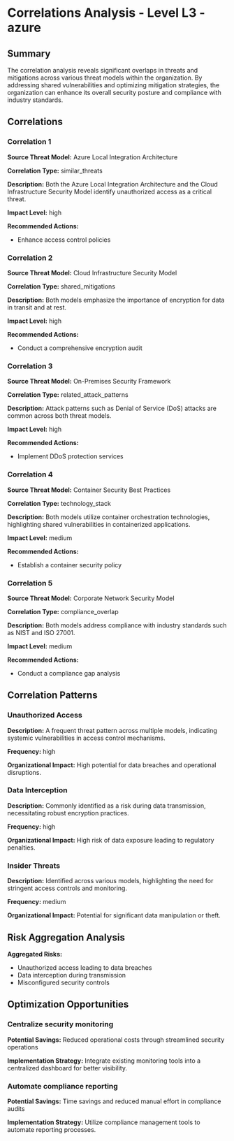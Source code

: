 # Correlations Analysis - Level L3 - azure

## Summary

The correlation analysis reveals significant overlaps in threats and mitigations across various threat models within the organization. By addressing shared vulnerabilities and optimizing mitigation strategies, the organization can enhance its overall security posture and compliance with industry standards.

## Correlations

### Correlation 1

**Source Threat Model:** Azure Local Integration Architecture

**Correlation Type:** similar_threats

**Description:** Both the Azure Local Integration Architecture and the Cloud Infrastructure Security Model identify unauthorized access as a critical threat.

**Impact Level:** high

**Recommended Actions:**
- Enhance access control policies

### Correlation 2

**Source Threat Model:** Cloud Infrastructure Security Model

**Correlation Type:** shared_mitigations

**Description:** Both models emphasize the importance of encryption for data in transit and at rest.

**Impact Level:** high

**Recommended Actions:**
- Conduct a comprehensive encryption audit

### Correlation 3

**Source Threat Model:** On-Premises Security Framework

**Correlation Type:** related_attack_patterns

**Description:** Attack patterns such as Denial of Service (DoS) attacks are common across both threat models.

**Impact Level:** high

**Recommended Actions:**
- Implement DDoS protection services

### Correlation 4

**Source Threat Model:** Container Security Best Practices

**Correlation Type:** technology_stack

**Description:** Both models utilize container orchestration technologies, highlighting shared vulnerabilities in containerized applications.

**Impact Level:** medium

**Recommended Actions:**
- Establish a container security policy

### Correlation 5

**Source Threat Model:** Corporate Network Security Model

**Correlation Type:** compliance_overlap

**Description:** Both models address compliance with industry standards such as NIST and ISO 27001.

**Impact Level:** medium

**Recommended Actions:**
- Conduct a compliance gap analysis

## Correlation Patterns

### Unauthorized Access

**Description:** A frequent threat pattern across multiple models, indicating systemic vulnerabilities in access control mechanisms.

**Frequency:** high

**Organizational Impact:** High potential for data breaches and operational disruptions.

### Data Interception

**Description:** Commonly identified as a risk during data transmission, necessitating robust encryption practices.

**Frequency:** high

**Organizational Impact:** High risk of data exposure leading to regulatory penalties.

### Insider Threats

**Description:** Identified across various models, highlighting the need for stringent access controls and monitoring.

**Frequency:** medium

**Organizational Impact:** Potential for significant data manipulation or theft.

## Risk Aggregation Analysis

**Aggregated Risks:**
- Unauthorized access leading to data breaches
- Data interception during transmission
- Misconfigured security controls

## Optimization Opportunities

### Centralize security monitoring

**Potential Savings:** Reduced operational costs through streamlined security operations

**Implementation Strategy:** Integrate existing monitoring tools into a centralized dashboard for better visibility.

### Automate compliance reporting

**Potential Savings:** Time savings and reduced manual effort in compliance audits

**Implementation Strategy:** Utilize compliance management tools to automate reporting processes.

